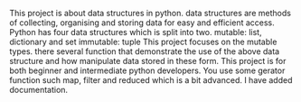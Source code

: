 This project is about data structures in python.
data structures are methods of collecting, organising and storing data for easy and efficient access.
Python has four data structures which is split into two.
mutable: list, dictionary and set
immutable: tuple
This project focuses on the mutable types.
there several function that demonstrate the use of the above data structure and how manipulate data stored in these form.
This project is for both beginner and intermediate python developers.
You use some gerator function such map, filter and reduced which is a bit advanced.
I have added documentation.
